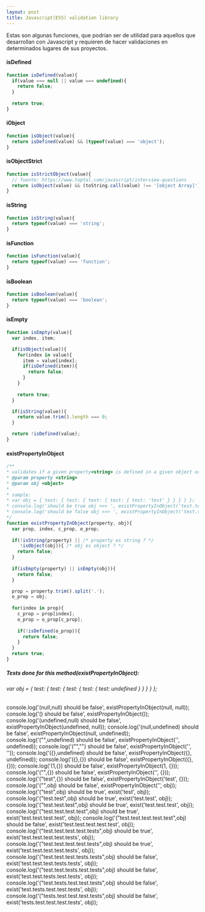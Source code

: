 ```yaml
---
layout: post
title: Javascript(ES5) validation library
---
```

Estas son algunas funciones, que podrían ser de utilidad para aquellos que desarrollan con Javascript y requieren de hacer validaciones en determinados lugares de sus proyectos.

#### isDefined
```javascript
function isDefined(value){
  if(value === null || value === undefined){
    return false;
  }
  
  return true;
}
```

#### iObject
```javascript
function isObject(value){
  return isDefined(value) && (typeof(value) === 'object');
}
```

#### isObjectStrict
```javascript
function isStrictObject(value){
  // fuente: https://www.toptal.com/javascript/interview-questions
  return isObject(value) && (toString.call(value) !== '[object Array]');
}
```

#### isString
```javascript
function isString(value){
  return typeof(value) === 'string';
}
```

#### isFunction
```javascript
function isFunction(value){
  return typeof(value) === 'function';
}
```

#### isBoolean
```javascript
function isBoolean(value){
  return typeof(value) === 'boolean';
}
```

#### isEmpty
```javascript
function isEmpty(value){
  var index, item;

  if(isObject(value)){
    for(index in value){
      item = value[index];
      if(isDefined(item)){
        return false;
      }
    }
    
    return true;
  }

  if(isString(value)){
    return value.trim().length === 0;
  }

  return !isDefined(value);
}
```

#### existPropertyInObject
```javascript
/**
* validates if a given property<string> is defined in a given object or not
* @param property <string>
* @param obj <object>
*
* sample:
* var obj = { test: { test: { test: { test: { test: 'test' } } } } };
* console.log('should be true obj >>> ', existPropertyInObject('test.test.test.test.test', obj));
* console.log('should be false obj >>> ', existPropertyInObject('test.tests.test.test.test', obj));
*/
function existPropertyInObject(property, obj){
  var prop, index, c_prop, o_prop;
  
  if(!isString(property) || /* property es string ? */
     !isObject(obj)){ /* obj es object ? */
    return false;
  }
  
  if(isEmpty(property) || isEmpty(obj)){
    return false;
  }

  prop = property.trim().split('.');
  o_prop = obj;
  
  for(index in prop){
    c_prop = prop[index];
    o_prop = o_prop[c_prop];
    
    if(!isDefined(o_prop)){
      return false;
    }
  }
  return true;
}
```

##### Tests done for this method(existPropertyInObject):
###### var obj = { test: { test: { test: { test: { test: undefined } } } } };

console.log('(null,null) should be false', existPropertyInObject(null, null));
console.log('() should be false', existPropertyInObject());
console.log('(undefined,null) should be false', existPropertyInObject(undefined, null));
console.log('(null,undefined) should be false', existPropertyInObject(null, undefined));
console.log('("",undefined) should be false', existPropertyInObject('', undefined));
console.log('("","") should be false', existPropertyInObject('', ''));
console.log('({},undefined) should be false', existPropertyInObject({}, undefined));
console.log('({},{}) should be false', existPropertyInObject({}, {}));
console.log('(1,{}) should be false', existPropertyInObject(1, {}));
console.log('("",{}) should be false', existPropertyInObject('', {}));
console.log('("test",{}) should be false', existPropertyInObject('test', {}));
console.log('("",obj) should be false', existPropertyInObject('', obj));
console.log('("test",obj) should be true', exist('test', obj));
console.log('("test.test",obj) should be true', exist('test.test', obj));
console.log('("test.test.test",obj) should be true', exist('test.test.test', obj));
console.log('("test.test.test.test",obj) should be true', exist('test.test.test.test', obj));
console.log('("test.test.test.test.test",obj) should be false', exist('test.test.test.test.test', obj));
console.log('("test.test.test.test.tests",obj) should be true', exist('test.test.test.test.tests', obj));
console.log('("test.test.test.test.tests",obj) should be true', exist('test.test.test.test.tests', obj));
console.log('("test.test.test.tests.tests",obj) should be false', exist('test.test.test.tests.tests', obj));
console.log('("test.test.tests.test.tests",obj) should be false', exist('test.test.tests.test.tests', obj));
console.log('("test.tests.test.test.tests",obj) should be false', exist('test.tests.test.test.tests', obj));
console.log('("tests.test.test.test.tests",obj) should be false', exist('tests.test.test.test.tests', obj));
